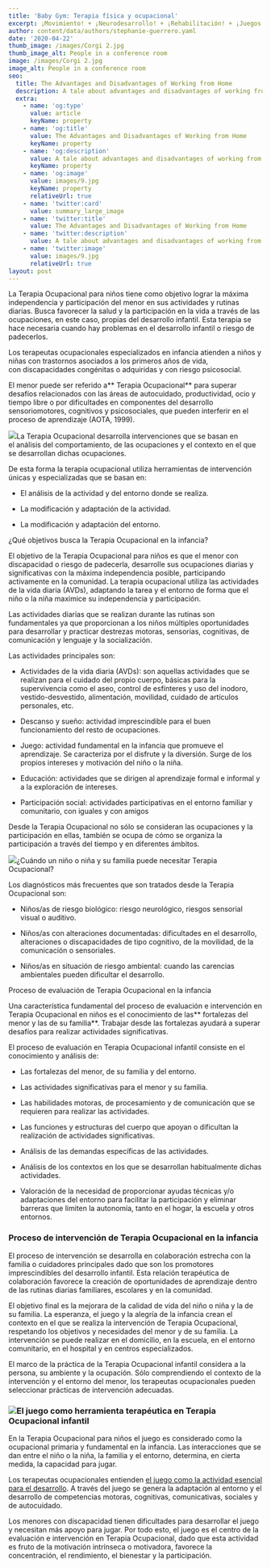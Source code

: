 ```yaml
---
title: 'Baby Gym: Terapia física y ocupacional'
excerpt: ¡Movimiento! + ¡Neurodesarrollo! + ¡Rehabilitación! + ¡Juegos!
author: content/data/authors/stephanie-guerrero.yaml
date: '2020-04-22'
thumb_image: /images/Corgi 2.jpg
thumb_image_alt: People in a conference room
image: /images/Corgi 2.jpg
image_alt: People in a conference room
seo:
  title: The Advantages and Disadvantages of Working from Home
  description: A tale about advantages and disadvantages of working from home
  extra:
    - name: 'og:type'
      value: article
      keyName: property
    - name: 'og:title'
      value: The Advantages and Disadvantages of Working from Home
      keyName: property
    - name: 'og:description'
      value: A tale about advantages and disadvantages of working from home
      keyName: property
    - name: 'og:image'
      value: images/9.jpg
      keyName: property
      relativeUrl: true
    - name: 'twitter:card'
      value: summary_large_image
    - name: 'twitter:title'
      value: The Advantages and Disadvantages of Working from Home
    - name: 'twitter:description'
      value: A tale about advantages and disadvantages of working from home
    - name: 'twitter:image'
      value: images/9.jpg
      relativeUrl: true
layout: post
---
```

La Terapia Ocupacional para niños tiene como objetivo lograr la máxima independencia y participación del menor en sus actividades y rutinas diarias. Busca favorecer la salud y la participación en la vida a través de las ocupaciones, en este caso, propias del desarrollo infantil. Esta terapia se hace necesaria cuando hay problemas en el desarrollo infantil o riesgo de padecerlos.

Los terapeutas ocupacionales especializados en infancia atienden a niños y niñas con trastornos asociados a los primeros años de vida, con discapacidades congénitas o adquiridas y con riesgo psicosocial.

El menor puede ser referido a\*\* Terapia Ocupacional\*\* para superar desafíos relacionados con las áreas de autocuidado, productividad, ocio y tiempo libre o por dificultades en componentes del desarrollo sensoriomotores, cognitivos y psicosociales, que pueden interferir en el proceso de aprendizaje (AOTA, 1999).

![](https://grados.uemc.es/hs-fs/hubfs/Blog/Im%C3%A1genes/ni%C3%B1a-sindrome-down-jugando.jpg?width=1000\&name=ni%C3%B1a-sindrome-down-jugando.jpg)La Terapia Ocupacional desarrolla intervenciones que se basan en el análisis del comportamiento, de las ocupaciones y el contexto en el que se desarrollan dichas ocupaciones.

De esta forma la terapia ocupacional utiliza herramientas de intervención únicas y especializadas que se basan en:

*   El análisis de la actividad y del entorno donde se realiza.

*   La modificación y adaptación de la actividad.

*   La modificación y adaptación del entorno.

¿Qué objetivos busca la Terapia Ocupacional en la infancia?

El objetivo de la Terapia Ocupacional para niños es que el menor con discapacidad o riesgo de padecerla, desarrolle sus ocupaciones diarias y significativas con la máxima independencia posible, participando activamente en la comunidad. La terapia ocupacional utiliza las actividades de la vida diaria (AVDs), adaptando la tarea y el entorno de forma que el niño o la niña maximice su independencia y participación.

Las actividades diarias que se realizan durante las rutinas son fundamentales ya que proporcionan a los niños múltiples oportunidades para desarrollar y practicar destrezas motoras, sensorias, cognitivas, de comunicación y lenguaje y la socialización.

Las actividades principales son:

*   Actividades de la vida diaria (AVDs): son aquellas actividades que se realizan para el cuidado del propio cuerpo, básicas para la supervivencia como el aseo, control de esfínteres y uso del inodoro, vestido-desvestido, alimentación, movilidad, cuidado de artículos personales, etc.

*   Descanso y sueño: actividad imprescindible para el buen funcionamiento del resto de ocupaciones.

*   Juego: actividad fundamental en la infancia que promueve el aprendizaje. Se caracteriza por el disfrute y la diversión. Surge de los propios intereses y motivación del niño o la niña.

*   Educación: actividades que se dirigen al aprendizaje formal e informal y a la exploración de intereses.

*   Participación social: actividades participativas en el entorno familiar y comunitario, con iguales y con amigos

Desde la Terapia Ocupacional no sólo se consideran las ocupaciones y la participación en ellas, también se ocupa de cómo se organiza la participación a través del tiempo y en diferentes ámbitos.

![](https://grados.uemc.es/hs-fs/hubfs/Blog/Im%C3%A1genes/ni%C3%B1o-sindrome-down-colegio.jpg?width=1000\&name=ni%C3%B1o-sindrome-down-colegio.jpg)¿Cuándo un niño o niña y su familia puede necesitar Terapia Ocupacional?

Los diagnósticos más frecuentes que son tratados desde la Terapia Ocupacional son:

*   Niños/as de riesgo biológico: riesgo neurológico, riesgos sensorial visual o auditivo.

*   Niños/as con alteraciones documentadas: dificultades en el desarrollo, alteraciones o discapacidades de tipo cognitivo, de la movilidad, de la comunicación o sensoriales.

*   Niños/as en situación de riesgo ambiental: cuando las carencias ambientales pueden dificultar el desarrollo.

Proceso de evaluación de Terapia Ocupacional en la infancia

Una característica fundamental del proceso de evaluación e intervención en Terapia Ocupacional en niños es el conocimiento de las\*\* fortalezas del menor y las de su familia\*\*. Trabajar desde las fortalezas ayudará a superar desafíos para realizar actividades significativas.

El proceso de evaluación en Terapia Ocupacional infantil consiste en el conocimiento y análisis de:

*   Las fortalezas del menor, de su familia y del entorno.

*   Las actividades significativas para el menor y su familia.

*   Las habilidades motoras, de procesamiento y de comunicación que se requieren para realizar las actividades.

*   Las funciones y estructuras del cuerpo que apoyan o dificultan la realización de actividades significativas.

*   Análisis de las demandas específicas de las actividades.

*   Análisis de los contextos en los que se desarrollan habitualmente dichas actividades.

*   Valoración de la necesidad de proporcionar ayudas técnicas y/o adaptaciones del entorno para facilitar la participación y eliminar barreras que limiten la autonomía, tanto en el hogar, la escuela y otros entornos.

### Proceso de intervención de Terapia Ocupacional en la infancia

El proceso de intervención se desarrolla en colaboración estrecha con la familia o cuidadores principales dado que son los promotores imprescindibles del desarrollo infantil. Esta relación terapéutica de colaboración favorece la creación de oportunidades de aprendizaje dentro de las rutinas diarias familiares, escolares y en la comunidad.

El objetivo final es la mejorara de la calidad de vida del niño o niña y la de su familia. La esperanza, el juego y la alegría de la infancia crean el contexto en el que se realiza la intervención de Terapia Ocupacional, respetando los objetivos y necesidades del menor y de su familia. La intervención se puede realizar en el domicilio, en la escuela, en el entorno comunitario, en el hospital y en centros especializados.

El marco de la práctica de la Terapia Ocupacional infantil considera a la persona, su ambiente y la ocupación. Sólo comprendiendo el contexto de la intervención y el entorno del menor, los terapeutas ocupacionales pueden seleccionar prácticas de intervención adecuadas.

### ![](https://grados.uemc.es/hs-fs/hubfs/Blog/Im%C3%A1genes/ni%C3%B1o-dindrome-down-cocinando.jpg?width=1000\&name=ni%C3%B1o-dindrome-down-cocinando.jpg)El juego como herramienta terapéutica en Terapia Ocupacional infantil

En la Terapia Ocupacional para niños el juego es considerado como la ocupacional primaria y fundamental en la infancia. Las interacciones que se dan entre el niño o la niña, la familia y el entorno, determina, en cierta medida, la capacidad para jugar.

Los terapeutas ocupacionales entienden [el juego como la actividad esencial para el desarrollo](https://elpais.com/elpais/2020/08/03/mamas_papas/1596490612\_799884.html). A través del juego se genera la adaptación al entorno y el desarrollo de competencias motoras, cognitivas, comunicativas, sociales y de autocuidado.

Los menores con discapacidad tienen dificultades para desarrollar el juego y necesitan más apoyo para jugar. Por todo esto, el juego es el centro de la evaluación e intervención en Terapia Ocupacional, dado que esta actividad es fruto de la motivación intrínseca o motivadora, favorece la concentración, el rendimiento, el bienestar y la participación.
